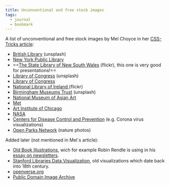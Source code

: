 ```yaml
---
title: Unconventional and free stock images
tags: 
  - journal
  - bookmark
---
```

A list of unconventional and free stock images by Mel Choyce in her [CSS-Tricks article](https://css-tricks.com/unconventional-stock-image-sources/):
- [British Library](https://unsplash.com/@britishlibrary) (unsplash)
- [New York Public Library](https://www.nypl.org/research/collections/digital-collections/public-domain)
- ==[The State Library of New South Wales](https://www.flickr.com/people/statelibraryofnsw/) (flickr), this one is very good for presentations!==
- [Library of Congress](https://unsplash.com/@libraryofcongress/) (unsplash)
- [Library of Congress](https://www.loc.gov/free-to-use/)
- [National Library of Ireland ](https://www.flickr.com/people/nlireland/) (flickr)
- [Birmingham Museums Trust](https://unsplash.com/@birminghammuseumstrust) (unsplash)
- [National Museum of Asian Art](https://collections.si.edu/search/results.htm?q=&media.CC0=true&fq=data_source%3A%22Freer+Gallery+of+Art+and+Arthur+M.+Sackler+Gallery%22)
- [Met](https://www.metmuseum.org/art/collection/search#!?showOnly=openAccess&offset=0&pageSize=0&perPage=20&searchField=All&sortBy=Relevance)
- [Art Institute of Chicago](https://www.artic.edu/collection?is_public_domain=1)
- [NASA](https://images.nasa.gov)
- [Centers for Disease Control and Prevention](https://www.cdc.gov) (e.g. Corona virus visualizations)
- [Open Parks Network](https://openparksnetwork.org) (nature photos)

Added later (not mentioned in Mel´s article):
- [Old Book Illustrations](https://www.oldbookillustrations.com), wich for example Robin Rendle is using in his [essay on newsletters](https://www.robinrendle.com/essays/newsletters).
- [Stanford Libraries Data Visualization](https://exhibits.stanford.edu/dataviz/), old visualizations which date back into 18th century.
- [openverse.org](https://openverse.org)
- [Public Domain Image Archive](https://pdimagearchive.org/)